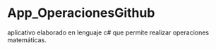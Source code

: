 # App_OperacionesGithub
aplicativo elaborado en lenguaje c# que permite realizar operaciones matemáticas.
